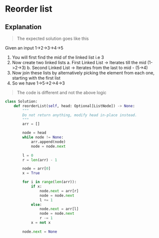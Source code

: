 # Reorder list

## Explanation

> The expected solution goes like this

Given an input 1->2->3->4->5
1. You will first find the mid of the linked list i.e 3
2. Now create two linked lists
    a. First Linked List -> Iterates till the mid (1->2->3)
    b. Second Linked List -> Iterates from the last to mid - (5->4)
3. Now join these lists by alternatively picking the element from each one, starting with the first list
4. So we have 1->5->2->4->3

> The code is different and not the above logic
```python
class Solution:
    def reorderList(self, head: Optional[ListNode]) -> None:
        """
        Do not return anything, modify head in-place instead.
        """
        arr = []

        node = head
        while node != None:
            arr.append(node)
            node = node.next
        
        l = 0
        r = len(arr) - 1

        node = arr[0]
        x = True

        for i in range(len(arr)):
            if x:
                node.next = arr[r]
                node = node.next
                l += 1
            else:
                node.next = arr[l]
                node = node.next
                r -= 1
            x = not x
        
        node.next = None
```